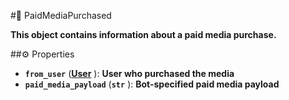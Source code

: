 #🔮 PaidMediaPurchased

**This object contains information about a paid media purchase.**

##⚙️ Properties

- **`from_user`** (**[User](User.md)** ): **User who purchased the media**
- **`paid_media_payload`** (**`str`** ): **Bot-specified paid media payload**
